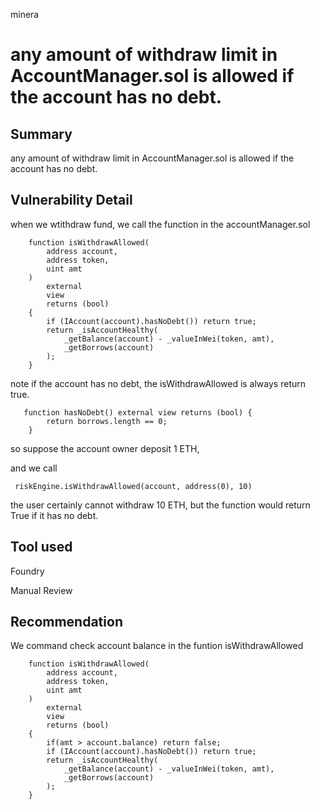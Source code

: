minera
# any amount of withdraw limit in AccountManager.sol is allowed if the account has no debt.

## Summary

any amount of withdraw limit in AccountManager.sol is allowed if the account has no debt.

## Vulnerability Detail

when we wtithdraw fund, we call the function in the accountManager.sol

```
    function isWithdrawAllowed(
        address account,
        address token,
        uint amt
    )
        external
        view
        returns (bool)
    {
        if (IAccount(account).hasNoDebt()) return true;
        return _isAccountHealthy(
            _getBalance(account) - _valueInWei(token, amt),
            _getBorrows(account)
        );
    }
```

note if the account has no debt, the isWithdrawAllowed is always return true.

```
   function hasNoDebt() external view returns (bool) {
        return borrows.length == 0;
    }
```

so suppose the account owner deposit 1 ETH, 

and we call 

```
 riskEngine.isWithdrawAllowed(account, address(0), 10)
```

the user certainly cannot withdraw 10 ETH, but the function would return True if it has no debt.

## Tool used

Foundry

Manual Review

## Recommendation

We command check account balance in the funtion isWithdrawAllowed

```
    function isWithdrawAllowed(
        address account,
        address token,
        uint amt
    )
        external
        view
        returns (bool)
    {   
        if(amt > account.balance) return false;
        if (IAccount(account).hasNoDebt()) return true;
        return _isAccountHealthy(
            _getBalance(account) - _valueInWei(token, amt),
            _getBorrows(account)
        );
    }
```


